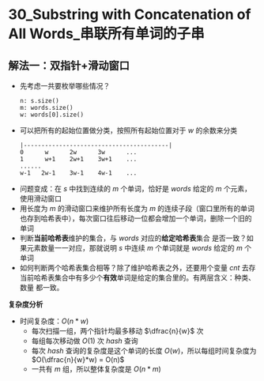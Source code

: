 # 30_Substring with Concatenation of All Words_串联所有单词的子串

## 解法一：双指针+滑动窗口

- 先考虑一共要枚举哪些情况？
    ```
    n: s.size()
    m: words.size()
    w: words[0].size()
    ```
- 可以把所有的起始位置做分类，按照所有起始位置对于 $w$ 的余数来分类
    ```
    |-----------------------------------------|
    0      w      2w      3w      ...
    1      w+1    2w+1    3w+1    ...
    ......
    w-1   2w-1    3w-1    4w-1    ...
    ```
- 问题变成：在 $s$ 中找到连续的 $m$ 个单词，恰好是 $words$ 给定的 $m$ 个元素，使用滑动窗口
- 用长度为 $m$ 的滑动窗口来维护所有长度为 $m$ 的连续子段（窗口里所有的单词也存到哈希表中），每次窗口往后移动一位都会增加一个单词，删除一个旧的单词
- 判断**当前哈希表**维护的集合，与 $words$ 对应的**给定哈希表**集合 是否一致？如果元素数量一一对应，那就说明 $s$ 中连续 $m$ 个单词就是  $words$ 给定的 $m$ 个单词
- 如何判断两个哈希表集合相等？除了维护哈希表之外，还要用个变量 $cnt$ 去存当前哈希表集合中有多少个**有效**单词是给定的集合里的。有两层含义：种类、数量 都一致。

**复杂度分析**
- 时间复杂度：$O(n*w)$
  - 每次扫描一组，两个指针均最多移动 $\dfrac{n}{w}$ 次
  - 每组每次移动做 $O(1)$ 次 $hash$ 查询
  - 每次 $hash$ 查询的复杂度是这个单词的长度 $O(w)$，所以每组时间复杂度为 $O(\dfrac{n}{w}*w) = O(n)$
  - 一共有 $m$ 组，所以整体复杂度是 $O(n*m)$
